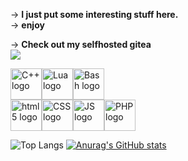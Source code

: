 -> **I just put some interesting stuff here.**\
-> **enjoy**

-> **Check out my selfhosted gitea**\
<a href="https://git.pupes.org/PoliEcho">
<img src="https://img.shields.io/badge/Gitea-34495E?style=for-the-badge&logo=gitea&logoColor=5D9425">
</a>

<div style="display: flex;">
    <img src="https://upload.wikimedia.org/wikipedia/commons/1/18/ISO_C%2B%2B_Logo.svg" alt="C++ logo" width="50" height="50" style="display: inline;">
    <img src="https://upload.wikimedia.org/wikipedia/commons/c/cf/Lua-Logo.svg" alt="Lua logo" width="50" height="50" style="display: inline;">
    <img src="https://bashlogo.com/img/symbol/svg/full_colored_dark.svg" alt="Bash logo" width="50" height="50" style="display: inline;">
</div>
<div style="display: flex;">
    <img src="https://upload.wikimedia.org/wikipedia/commons/6/61/HTML5_logo_and_wordmark.svg" alt="html5 logo" width="50" height="50">
    <img src="https://upload.wikimedia.org/wikipedia/commons/d/d5/CSS3_logo_and_wordmark.svg" alt="CSS logo" width="50" height="50">
    <img src="https://upload.wikimedia.org/wikipedia/commons/d/d4/Javascript-shield.svg" alt="JS logo" width="50" height="50">
    <img src="https://upload.wikimedia.org/wikipedia/commons/2/27/PHP-logo.svg" alt="PHP logo" width="50" height="50">
</div>

![Top Langs](https://github-readme-stats.vercel.app/api/top-langs/?username=PoliEcho&theme=dracula&exclude_repo=kaliish-orange-theme)
[![Anurag's GitHub stats](https://github-readme-stats.vercel.app/api?username=PoliEcho&show_icons=true&theme=dracula)](https://github.com/anuraghazra/github-readme-stats)
